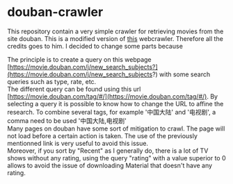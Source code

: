 # douban-crawler

This repository contain a very simple crawler for retrieving movies from the site douban. This is a modified version of [this](https://github.com/jctian96/douban-web-crawler) webcrawler. Therefore all the credits goes to him. I decided to change some parts because 

The principle is to create a query on this webpage [https://movie.douban.com/j/new_search_subjects?](https://movie.douban.com/j/new_search_subjects?) with some search queries such as type, rate, etc.  
The different query can be found using this url [https://movie.douban.com/tag/#/](https://movie.douban.com/tag/#/). By selecting a query it is possible to know how to change the URL to affine the research. To combine several tags, for example '中国大陆' and '电视剧', a comma need to be used '中国大陆,电视剧'  
Many pages on douban have some sort of mitigation to crawl. The page will not load before a certain action is taken. The use of the previously mentionned link is very useful to avoid this issue.  
Moreover, if you sort by "Recent" as I generally do, there is a lot of TV shows without any rating, using the query "rating" with a value superior to 0 allows to avoid the issue of downloading Material that doesn't have any rating.
